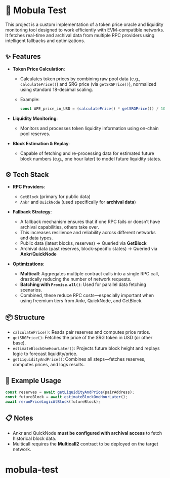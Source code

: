 # 🧠 Mobula Test

This project is a custom implementation of a token price oracle and liquidity monitoring tool designed to work efficiently with EVM-compatible networks. It fetches real-time and archival data from multiple RPC providers using intelligent fallbacks and optimizations.

## ✨ Features

- **Token Price Calculation**:

  - Calculates token prices by combining raw pool data (e.g., `calculatePrice()`) and SRG price (via `getSRGPrice()`), normalized using standard 18-decimal scaling.
  - Example:

    ```ts
    const APE_price_in_USD = (calculatePrice() * getSRGPrice()) / 10 ** 18;
    ```

- **Liquidity Monitoring**:

  - Monitors and processes token liquidity information using on-chain pool reserves.

- **Block Estimation & Replay**:

  - Capable of fetching and re-processing data for estimated future block numbers (e.g., one hour later) to model future liquidity states.

## ⚙️ Tech Stack

- **RPC Providers**:

  - `GetBlock` (primary for public data)
  - `Ankr` and `QuickNode` (used specifically for **archival data**)

- **Fallback Strategy**:

  - A fallback mechanism ensures that if one RPC fails or doesn’t have archival capabilities, others take over.
  - This increases resilience and reliability across different networks and data types.
  - Public data (latest blocks, reserves) → Queried via **GetBlock**
  - Archival data (past reserves, block-specific states) → Queried via **Ankr**/**QuickNode**

- **Optimizations**:

  - **Multicall**: Aggregates multiple contract calls into a single RPC call, drastically reducing the number of network requests.
  - **Batching with `Promise.all()`**: Used for parallel data fetching scenarios.
  - Combined, these reduce RPC costs—especially important when using freemium tiers from Ankr, QuickNode, and GetBlock.

## 📦 Structure

- `calculatePrice()`: Reads pair reserves and computes price ratios.
- `getSRGPrice()`: Fetches the price of the SRG token in USD (or other base).
- `estimateBlockOneHourLater()`: Projects future block height and replays logic to forecast liquidity/price.
- `getLiquidityAndPrice()`: Combines all steps—fetches reserves, computes prices, and logs results.

## 🧪 Example Usage

```ts
const reserves = await getLiquidityAndPrice(pairAddress);
const futureBlock = await estimateBlockOneHourLater();
await rerunPriceLogicAtBlock(futureBlock);
```

## 📋 Notes

- Ankr and QuickNode **must be configured with archival access** to fetch historical block data.
- Multicall requires the **Multicall2** contract to be deployed on the target network.
# mobula-test
